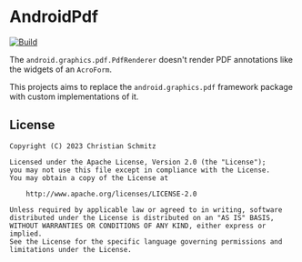 # AndroidPdf
[![Build][build-shield]][build]

The `android.graphics.pdf.PdfRenderer` doesn't render PDF annotations like the
widgets of an `AcroForm`.

This projects aims to replace the `android.graphics.pdf` framework package with
custom implementations of it.


## License

    Copyright (C) 2023 Christian Schmitz

    Licensed under the Apache License, Version 2.0 (the "License");
    you may not use this file except in compliance with the License.
    You may obtain a copy of the License at

        http://www.apache.org/licenses/LICENSE-2.0

    Unless required by applicable law or agreed to in writing, software
    distributed under the License is distributed on an "AS IS" BASIS,
    WITHOUT WARRANTIES OR CONDITIONS OF ANY KIND, either express or implied.
    See the License for the specific language governing permissions and
    limitations under the License.


  [build]: https://github.com/tynn-xyz/AndroidPdf/actions
  [build-shield]: https://img.shields.io/github/actions/workflow/status/tynn-xyz/AndroidPdf/build.yml
